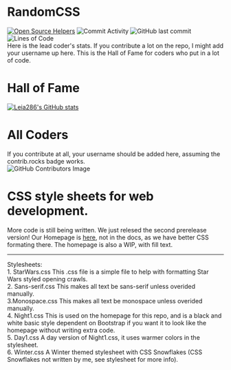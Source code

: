 # RandomCSS
[![Open Source Helpers](https://www.codetriage.com/leia286/randomcss/badges/users.svg)](https://www.codetriage.com/leia286/randomcss) ![Commit Activity](https://img.shields.io/github/commit-activity/m/Leia286/RandomCSS?style=plastic) ![GitHub last commit](https://img.shields.io/github/last-commit/Leia286/RandomCSS?style=plastic) ![Lines of Code](https://img.shields.io/tokei/lines/github/Leia286/RandomCSS)
<br>
Here is the lead coder's stats. If you contribute a lot on the repo, I might add your username up here. This is the Hall of Fame for coders who put in a lot of code.<br>
# Hall of Fame
[![Leia286's GitHub stats](https://github-readme-stats.vercel.app/api?username=Leia286)](https://github.com/Leia286/github-readme-stats)

# All Coders
If you contribute at all, your username should be added here, assuming the contrib.rocks badge works. <br>
![GitHub Contributors Image](https://contrib.rocks/image?repo=Leia286/RandomCSS)<br>

# CSS style sheets for web development.
More code is still being written. We just relesed the second prerelease version!
Our Homepage is <a href="https://leia286.github.io/CSS-Home.html">here</a>, not in the docs, as we have better CSS formating there. The homepage is also a WIP, with fill text.
<hr>
Stylesheets:<br>
1. StarWars.css This .css file is a simple file to help with formatting Star Wars styled opening crawls.
<br>
2. Sans-serif.css This makes all text be sans-serif unless overided manually.
<br>
3.Monospace.css This makes all text be monospace unless overided manually.
<br>
4. Night1.css This is used on the homepage for this repo, and is a black and white basic style dependent on Bootstrap if you want it to look like the homepage without writing extra code.
<br>
5. Day1.css A day version of Night1.css, it uses warmer colors in the stylesheet.
<br>
6. Winter.css A Winter themed stylesheet with CSS Snowflakes (CSS Snowflakes not written by me, see stylesheet for more info).
